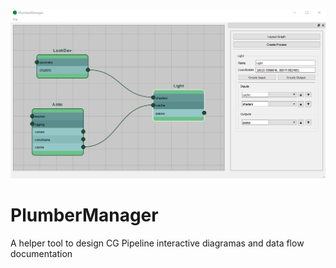 ![Screenshot](screenshot.png)

# PlumberManager
A helper tool to design CG Pipeline interactive diagramas and data flow documentation
